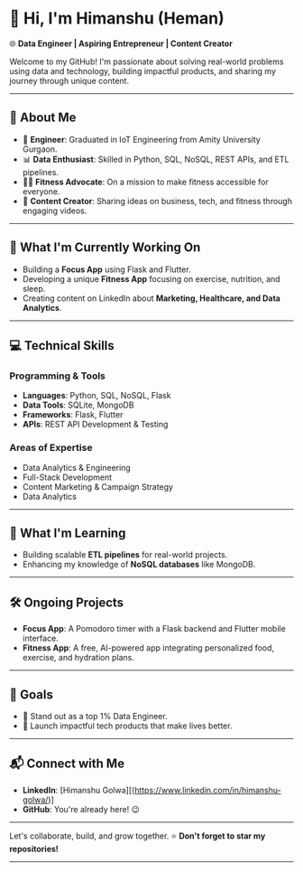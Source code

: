 
# 👋 Hi, I'm Himanshu (Heman)  
🌐 **Data Engineer | Aspiring Entrepreneur | Content Creator**  

Welcome to my GitHub! I'm passionate about solving real-world problems using data and technology, building impactful products, and sharing my journey through unique content.  

---

## 🚀 About Me  
- 🌟 **Engineer**: Graduated in IoT Engineering from Amity University Gurgaon.  
- 📊 **Data Enthusiast**: Skilled in Python, SQL, NoSQL, REST APIs, and ETL pipelines.  
- 🏋️‍♂️ **Fitness Advocate**: On a mission to make fitness accessible for everyone.  
- 🎥 **Content Creator**: Sharing ideas on business, tech, and fitness through engaging videos.  

---

## 🌱 What I'm Currently Working On  
- Building a **Focus App** using Flask and Flutter.  
- Developing a unique **Fitness App** focusing on exercise, nutrition, and sleep.
- Creating content on LinkedIn about **Marketing, Healthcare, and Data Analytics**.  

---

## 💻 Technical Skills  
### Programming & Tools  
- **Languages**: Python, SQL, NoSQL, Flask  
- **Data Tools**: SQLite, MongoDB  
- **Frameworks**: Flask, Flutter  
- **APIs**: REST API Development & Testing 

### Areas of Expertise  
- Data Analytics & Engineering  
- Full-Stack Development  
- Content Marketing & Campaign Strategy
- Data Analytics

---

## 📖 What I'm Learning   
- Building scalable **ETL pipelines** for real-world projects.  
- Enhancing my knowledge of **NoSQL databases** like MongoDB.  

---

## 🛠️ Ongoing Projects  
- **Focus App**: A Pomodoro timer with a Flask backend and Flutter mobile interface.  
- **Fitness App**: A free, AI-powered app integrating personalized food, exercise, and hydration plans.  
---

## 🎯 Goals  
- 💼 Stand out as a top 1% Data Engineer.
- 🚀 Launch impactful tech products that make lives better.  

---

## 📬 Connect with Me  
- **LinkedIn**: [Himanshu Golwa][(https://www.linkedin.com/in/himanshu-golwa/)]
- **GitHub**: You're already here! 😉  

---

Let's collaborate, build, and grow together. ⭐ **Don't forget to star my repositories!**

--- 
